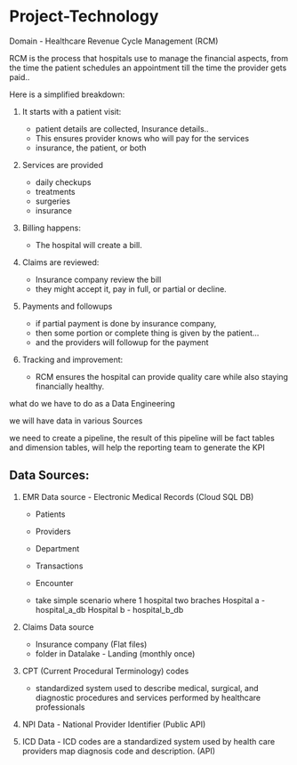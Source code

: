 # Project-Technology

Domain - Healthcare Revenue Cycle Management (RCM)

RCM is the process that hospitals use to manage the financial aspects, from the time the patient schedules an appointment till the time the provider gets paid..

Here is a simplified breakdown:

1. It starts with a patient visit:
	- patient details are collected, Insurance details..
	- This ensures provider knows who will pay for the services
	- insurance, the patient, or both 

2. Services are provided
	- daily checkups
	- treatments
	- surgeries
	- insurance

3. Billing happens: 
	- The hospital will create a bill.


4. Claims are reviewed: 
	- Insurance company review the bill
	- they might accept it, pay in full, or partial or decline.

5. Payments and followups
	- if partial payment is done by insurance company,
	- then some portion or complete thing is given by the patient...
	- and the providers will followup for the payment

6. Tracking and improvement: 
	- RCM ensures the hospital can provide quality care while also staying financially healthy.


what do we have to do as a Data Engineering

we will have data in various Sources

we need to create a pipeline, the result of this pipeline will be fact tables and dimension tables, will help the reporting team to generate the KPI



## Data Sources:

1. EMR Data source - Electronic Medical Records (Cloud SQL DB)
	- Patients
	- Providers
	- Department
	- Transactions
	- Encounter

	- take simple scenario where 1 hospital two braches
		Hospital a - hospital_a_db
		Hospital b - hospital_b_db


2. Claims Data source
	- Insurance company (Flat files)
	- folder in Datalake - Landing (monthly once)

3. CPT (Current Procedural Terminology) codes
	- standardized system used to describe medical, surgical, and diagnostic procedures and services performed by healthcare professionals


3. NPI Data - National Provider Identifier (Public API)

4. ICD Data - ICD codes are a standardized system used by health care providers map diagnosis code and description. (API)


